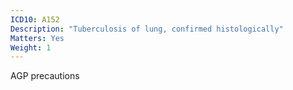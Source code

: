 ```yaml
---
ICD10: A152
Description: "Tuberculosis of lung, confirmed histologically"
Matters: Yes
Weight: 1
---
```

AGP precautions
